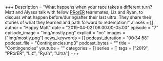 +++
Description = "What happens when your race takes a different turn? Matt and Alyssa talk with fellow [PRorER](https://pr-or-er.com/) teammates, Liz and Ryan, to discuss what happen before/during/after their last ultra. They share their stories of what they learned and path forward to redemption!"
aliases = []
author = "Happy Matt"
date = "2019-04-02T08:00:00-05:00"
episode = "7"
episode_image = "img/mostly.png"
explicit = "no"
images = ["img/mostly.png"]
news_keywords = []
podcast_duration = "00:34:58"
podcast_file = "Contingencies.mp3"
podcast_bytes = ""
title = "Contingencies"
youtube = ""
categories = []
series = []
tags = ["2019", "PRorER", "Liz", "Ryan", "Ultra"]
+++
